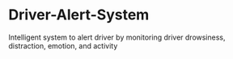 # Driver-Alert-System
Intelligent system to alert driver by monitoring driver drowsiness, distraction, emotion, and activity
